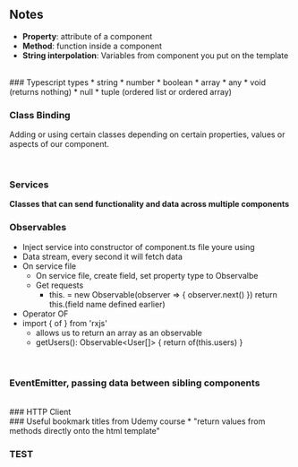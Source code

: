 ## Notes

* <b>Property</b>: attribute of a component
* <b>Method</b>: function inside a component
* <b>String interpolation</b>: Variables from component you put on the template
<br>
### Typescript types
* string
* number
* boolean
* array
* any
* void (returns nothing)
* null
* tuple (ordered list or ordered array)
<br>

### Class Binding
Adding or using certain classes depending on certain properties, values or aspects of our component.

<br>

### Services
<b>Classes that can send functionality and data across multiple components</b>

### Observables
* Inject service into constructor of component.ts file youre using
* Data stream, every second it will fetch data
* On service file
  * On service file, create field, set property type to Observalbe<any>
  * Get requests
    * this.<field name defined in previous step> = new Observable(observer => {
      observer.next(<pass something in here>)
    }) return this.(field name defined earlier)
* Operator OF
* import { of } from 'rxjs'
  * allows us to return an array as an observable
  * getUsers(): Observable<User[]> {
    return of(this.users)
  }

<br>

### EventEmitter, passing data between sibling components

<br>
### HTTP Client

<br>
### Useful bookmark titles from Udemy course
* "return values from methods directly onto the html template"

### TEST